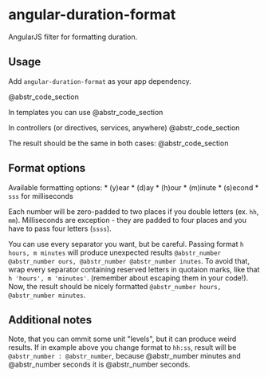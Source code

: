 # angular-duration-format

AngularJS filter for formatting duration.

## Usage

Add `angular-duration-format` as your app dependency.

@abstr_code_section 

In templates you can use @abstr_code_section 

In controllers (or directives, services, anywhere) @abstr_code_section 

The result should be the same in both cases: @abstr_code_section 

## Format options

Available formatting options: * (y)ear * (d)ay * (h)our * (m)inute * (s)econd * `sss` for milliseconds

Each number will be zero-padded to two places if you double letters (ex. `hh`, `mm`). Milliseconds are exception - they are padded to four places and you have to pass four letters (`ssss`).

You can use every separator you want, but be careful. Passing format `h hours, m minutes` will produce unexpected results `@abstr_number @abstr_number ours, @abstr_number @abstr_number inutes`. To avoid that, wrap every separator containing reserved letters in quotaion marks, like that `h 'hours', m 'minutes'`. (remember about escaping them in your code!). Now, the result should be nicely formatted `@abstr_number hours, @abstr_number minutes`.

## Additional notes

Note, that you can ommit some unit "levels", but it can produce weird results. If in example above you change format to `hh:ss`, result will be `@abstr_number : @abstr_number`, because @abstr_number minutes and @abstr_number seconds it is @abstr_number seconds.
